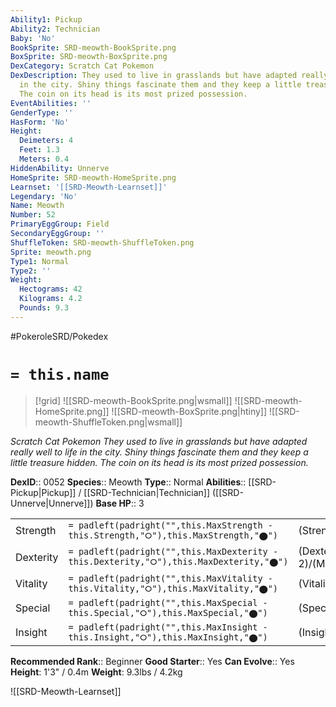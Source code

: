 ```yaml
---
Ability1: Pickup
Ability2: Technician
Baby: 'No'
BookSprite: SRD-meowth-BookSprite.png
BoxSprite: SRD-meowth-BoxSprite.png
DexCategory: Scratch Cat Pokemon
DexDescription: They used to live in grasslands but have adapted really well to life
  in the city. Shiny things fascinate them and they keep a little treasure hidden.
  The coin on its head is its most prized possession.
EventAbilities: ''
GenderType: ''
HasForm: 'No'
Height:
  Deimeters: 4
  Feet: 1.3
  Meters: 0.4
HiddenAbility: Unnerve
HomeSprite: SRD-meowth-HomeSprite.png
Learnset: '[[SRD-Meowth-Learnset]]'
Legendary: 'No'
Name: Meowth
Number: 52
PrimaryEggGroup: Field
SecondaryEggGroup: ''
ShuffleToken: SRD-meowth-ShuffleToken.png
Sprite: meowth.png
Type1: Normal
Type2: ''
Weight:
  Hectograms: 42
  Kilograms: 4.2
  Pounds: 9.3
---
```


#PokeroleSRD/Pokedex

# `= this.name`

> [!grid]
> ![[SRD-meowth-BookSprite.png|wsmall]]
> ![[SRD-meowth-HomeSprite.png]]
> ![[SRD-meowth-BoxSprite.png|htiny]]
> ![[SRD-meowth-ShuffleToken.png|wsmall]]


*Scratch Cat Pokemon*
*They used to live in grasslands but have adapted really well to life in the city. Shiny things fascinate them and they keep a little treasure hidden. The coin on its head is its most prized possession.*

**DexID**:: 0052
**Species**:: Meowth
**Type**:: Normal
**Abilities**:: [[SRD-Pickup|Pickup]] / [[SRD-Technician|Technician]] ([[SRD-Unnerve|Unnerve]])
**Base HP**:: 3

|           |                                                                                        |                                          |
| --------- | -------------------------------------------------------------------------------------- | ---------------------------------------- |
| Strength  | `= padleft(padright("",this.MaxStrength - this.Strength,"⭘"),this.MaxStrength,"⬤")`    | (Strength::2)/(MaxStrength::4)   |
| Dexterity | `= padleft(padright("",this.MaxDexterity - this.Dexterity,"⭘"),this.MaxDexterity,"⬤")` | (Dexterity:: 2)/(MaxDexterity::5) |
| Vitality  | `= padleft(padright("",this.MaxVitality - this.Vitality,"⭘"),this.MaxVitality,"⬤")`    | (Vitality::1)/(MaxVitality::3)   |
| Special   | `= padleft(padright("",this.MaxSpecial - this.Special,"⭘"),this.MaxSpecial,"⬤")`       | (Special::1)/(MaxSpecial::3)     |
| Insight   | `= padleft(padright("",this.MaxInsight - this.Insight,"⭘"),this.MaxInsight,"⬤")`       | (Insight::1)/(MaxInsight::3)     |


**Recommended Rank**:: Beginner
**Good Starter**:: Yes
**Can Evolve**:: Yes
**Height**: 1'3" / 0.4m
**Weight**: 9.3lbs / 4.2kg

![[SRD-Meowth-Learnset]]